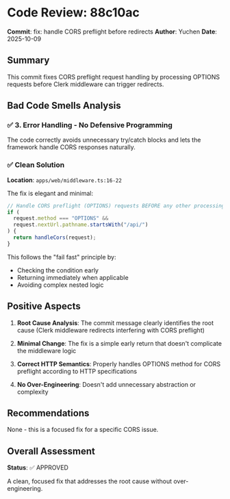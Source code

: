 # Code Review: 88c10ac

**Commit**: fix: handle CORS preflight before redirects
**Author**: Yuchen
**Date**: 2025-10-09

## Summary

This commit fixes CORS preflight request handling by processing OPTIONS requests before Clerk middleware can trigger redirects.

## Bad Code Smells Analysis

### ✅ 3. Error Handling - No Defensive Programming

The code correctly avoids unnecessary try/catch blocks and lets the framework handle CORS responses naturally.

### ✅ Clean Solution

**Location**: `apps/web/middleware.ts:16-22`

The fix is elegant and minimal:
```typescript
// Handle CORS preflight (OPTIONS) requests BEFORE any other processing
if (
  request.method === "OPTIONS" &&
  request.nextUrl.pathname.startsWith("/api/")
) {
  return handleCors(request);
}
```

This follows the "fail fast" principle by:
- Checking the condition early
- Returning immediately when applicable
- Avoiding complex nested logic

## Positive Aspects

1. **Root Cause Analysis**: The commit message clearly identifies the root cause (Clerk middleware redirects interfering with CORS preflight)

2. **Minimal Change**: The fix is a simple early return that doesn't complicate the middleware logic

3. **Correct HTTP Semantics**: Properly handles OPTIONS method for CORS preflight according to HTTP specifications

4. **No Over-Engineering**: Doesn't add unnecessary abstraction or complexity

## Recommendations

None - this is a focused fix for a specific CORS issue.

## Overall Assessment

**Status**: ✅ APPROVED

A clean, focused fix that addresses the root cause without over-engineering.
